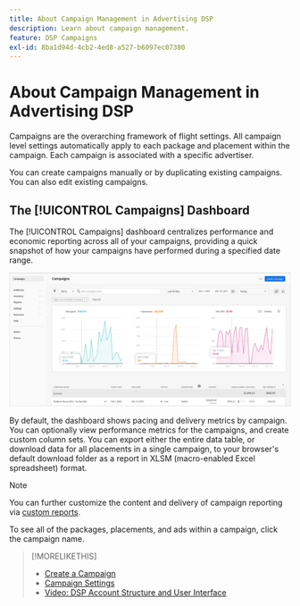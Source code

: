 ```yaml
---
title: About Campaign Management in Advertising DSP
description: Learn about campaign management.
feature: DSP Campaigns
exl-id: 8ba1d94d-4cb2-4ed8-a527-b6097ec07380
---
```

# About Campaign Management in Advertising DSP

Campaigns are the overarching framework of flight settings. All campaign level settings automatically apply to each package and placement within the campaign. Each campaign is associated with a specific advertiser.

You can create campaigns manually or by duplicating existing campaigns. You can also edit existing campaigns.

## The [!UICONTROL Campaigns] Dashboard

<!-- standardize on "dashboard" or "view" -->
The [!UICONTROL Campaigns] dashboard centralizes performance and economic reporting across all of your campaigns, providing a quick snapshot of how your campaigns have performed during a specified date range.

![Campaigns dashboard](/help/dsp/assets/campaign-dashboard.png)

By default, the dashboard shows pacing and delivery metrics by campaign. You can optionally view performance metrics for the campaigns, and create custom column sets. You can export either the entire data table, or download data for all placements in a single campaign, to your browser's default download folder as a report in XLSM (macro-enabled Excel spreadsheet) format.

>[!NOTE]
>
>You can further customize the content and delivery of campaign reporting via [custom reports](/help/dsp/reports/report-about.md).

To see all of the packages, placements, and ads within a campaign, click the campaign name.

>[!MORELIKETHIS]
>
>* [Create a Campaign](campaign-create.md)
>* [Campaign Settings](campaign-settings.md)
>* [Video: DSP Account Structure and User Interface](https://experienceleague.adobe.com/docs/advertising-learn/tutorials/dsp/ui.html)

